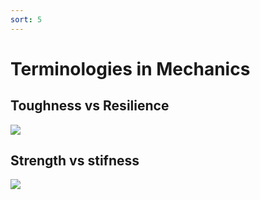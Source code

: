 ```yaml
---
sort: 5
---
```


# Terminologies in Mechanics

## Toughness vs Resilience

![](https://qph.fs.quoracdn.net/main-qimg-22c1efc79288fc85d2cee45b8cc5ebcd)


## Strength vs stifness

![](https://www.researchgate.net/profile/Gerhard-Leubner/publication/311498694/figure/fig2/AS:438745871720452@1481616575437/Schematic-diagram-showing-typical-stress-strain-curves-A-The-material-exhibits-an.png)